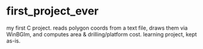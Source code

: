 # first_project_ever
my first C project. reads polygon coords from a text file, draws them via WinBGIm, and computes area &amp; drilling/platform cost. learning project, kept as-is.
